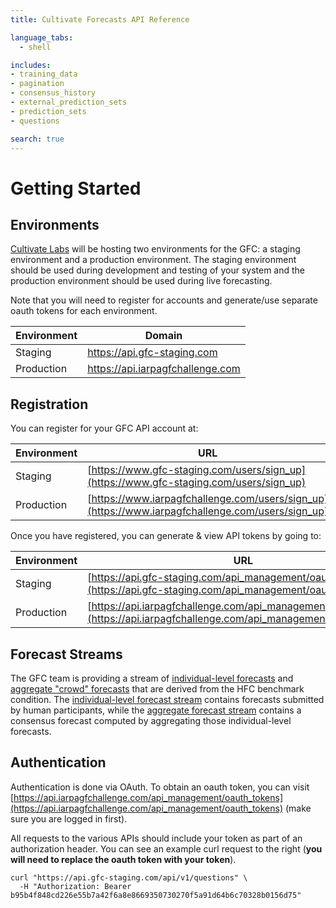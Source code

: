 ```yaml
---
title: Cultivate Forecasts API Reference

language_tabs:
  - shell

includes:
- training_data
- pagination
- consensus_history
- external_prediction_sets
- prediction_sets
- questions

search: true
---
```


# Getting Started

## Environments

[Cultivate Labs](https://www.cultivatelabs.com/) will be hosting two environments for the GFC: a staging environment and a production environment. The staging environment should be used during development and testing of your system and the production environment should be used during live forecasting.

Note that you will need to register for accounts and generate/use separate oauth tokens for each environment.

Environment | Domain
--------- | -----------
Staging | https://api.gfc-staging.com
Production | https://api.iarpagfchallenge.com


## Registration

You can register for your GFC API account at:

Environment | URL
--------- | -----------
Staging | [https://www.gfc-staging.com/users/sign_up](https://www.gfc-staging.com/users/sign_up)
Production | [https://www.iarpagfchallenge.com/users/sign_up](https://www.iarpagfchallenge.com/users/sign_up)


Once you have registered, you can generate & view API tokens by going to:

Environment | URL
--------- | -----------
Staging | [https://api.gfc-staging.com/api_management/oauth_tokens](https://api.gfc-staging.com/api_management/oauth_tokens)
Production | [https://api.iarpagfchallenge.com/api_management/oauth_tokens](https://api.iarpagfchallenge.com/api_management/oauth_tokens)



## Forecast Streams

The GFC team is providing a stream of [individual-level forecasts](#prediction-sets) and [aggregate "crowd" forecasts](#consensus-history) that are derived from the HFC benchmark condition. The [individual-level forecast stream](#prediction-sets) contains forecasts submitted by human participants, while the [aggregate forecast stream](#consensus-history) contains a consensus forecast computed by aggregating those individual-level forecasts.


## Authentication

Authentication is done via OAuth. To obtain an oauth token, you can visit [https://api.iarpagfchallenge.com/api_management/oauth_tokens](https://api.iarpagfchallenge.com/api_management/oauth_tokens) (make sure you are logged in first).

All requests to the various APIs should include your token as part of an authorization header. You can see an example curl request to the right (**you will need to replace the oauth token with your token**).

```shell
curl "https://api.gfc-staging.com/api/v1/questions" \
  -H "Authorization: Bearer b95b4f848cd226e55b7a42f6a8e8669350730270f5a91d64b6c70328b0156d75"
```
